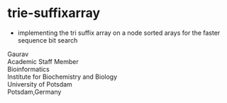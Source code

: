 # trie-suffixarray

- implementing the tri suffix array on a node sorted arays for the faster sequence bit search

Gaurav \
Academic Staff Member \
Bioinformatics \
Institute for Biochemistry and Biology \
University of Potsdam \
Potsdam,Germany

